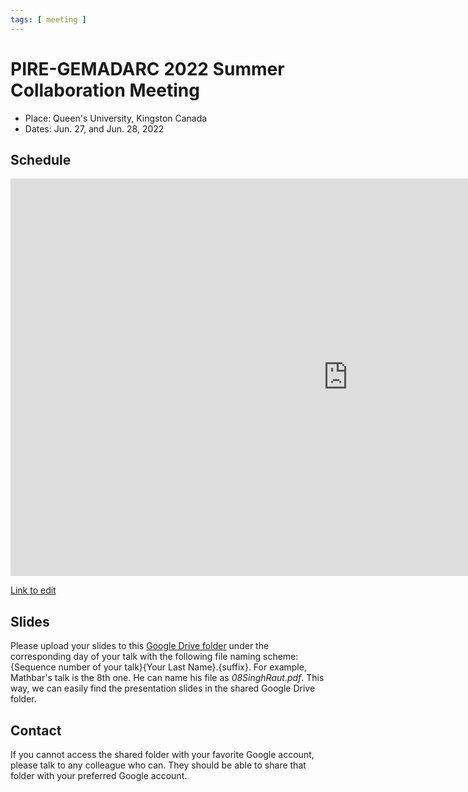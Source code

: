 ```yaml
---
tags: [ meeting ]
---
```


# PIRE-GEMADARC 2022 Summer Collaboration Meeting

- Place: Queen's University, Kingston Canada
- Dates: Jun. 27, and Jun. 28, 2022

## Schedule

<iframe src="https://docs.google.com/presentation/d/e/2PACX-1vS49LwrmcyFRiS7h5Dv67FL7qJLiMwSdDBUm76sRa8erytdszseOpTzB3ZApTDlAdCFzpErKVmgpSBj/embed?start=true&loop=true&delayms=3000" frameborder="0" width="1080" height="636" allowfullscreen="true" mozallowfullscreen="true" webkitallowfullscreen="true"></iframe>

[Link to edit](https://docs.google.com/presentation/d/1-8Mt70WmjPn-lJuVtyD1IhgySN3jubcA2uKJmlxH_o4/edit#slide=id.p2)

## Slides

Please upload your slides to this [Google Drive folder](https://drive.google.com/drive/folders/18_BZ2vcKy36zBzOWIfn-_RS0lkXG1DYi?usp=sharing) under the corresponding day of your talk with the following file naming scheme: {Sequence number of your talk}{Your Last Name}.{suffix}. For example, Mathbar's talk is the 8th one. He can name his file as *08SinghRaut.pdf*. This way, we can easily find the presentation slides in the shared Google Drive folder.

## Contact

If you cannot access the shared folder with your favorite Google account, please talk to any colleague who can. They should be able to share that folder with your preferred Google account.

